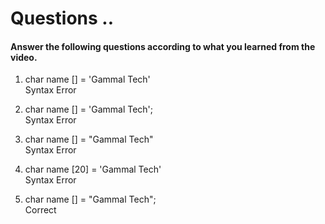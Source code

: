 # Questions ..

#### Answer the following questions according to what you learned from the video.

1. char name [] = 'Gammal Tech'  
   Syntax Error

2. char name [] = 'Gammal Tech';  
   Syntax Error

3. char name [] = "Gammal Tech"  
   Syntax Error

4. char name [20] = 'Gammal Tech'  
   Syntax Error

5. char name [] = "Gammal Tech";  
   Correct
